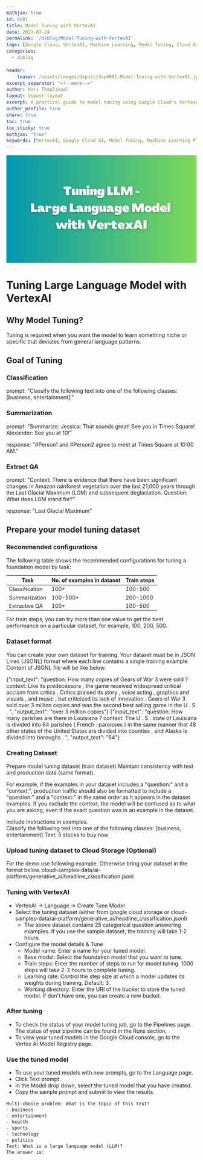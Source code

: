 ```yaml
---
mathjax: true
id: 6081
title: Model Tuning with VertexAI
date: 2023-07-24
permalink: '/dsblog/Model-Tuning-with-VertexAI'
tags: [Google Cloud, VertexAI, Machine Learning, Model Tuning, Cloud AI, MLOps, Model Optimization] 
categories:
  - dsblog

header:
    teaser: /assets/images/dspost/dsp6081-Model-Tuning-with-VertexAI.jpg
excerpt_separator: "<!--more-->"   
author: Hari Thapliyaal   
layout: dspost-layout   
excerpt: A practical guide to model tuning using Google Cloud's VertexAI platform. Learn how to optimize and fine-tune machine learning models, manage training pipelines, and improve model performance using VertexAI's powerful features.   
author_profile: true   
share: true   
toc: true   
toc_sticky: true 
mathjax: "true"
keywords: [VertexAI, Google Cloud AI, Model Tuning, Machine Learning Platform, AI Model Optimization, Cloud ML, Model Training, Google AI]
---
```


![Model Tuning with VertexAI]( /assets/images/dspost/dsp6081-Model-Tuning-with-VertexAI.jpg)
# Tuning Large Language Model with VertexAI

## Why Model Tuning?
Tuning is required when you want the model to learn something niche or specific that deviates from general language patterns.

## Goal of Tuning 

### Classification

prompt: "Classify the following text into one of the following classes: [business, entertainment]."

### Summarization
prompt: "Summarize: Jessica: That sounds great! See you in Times Square! Alexander: See you at 10!" 

response: "#Person1 and #Person2 agree to meet at Times Square at 10:00 AM."

### Extract QA

prompt: "Context: There is evidence that there have been significant changes in Amazon rainforest vegetation over the last 21,000 years through the Last Glacial Maximum (LGM) and subsequent deglaciation. Question: What does LGM stand for?" 

response: "Last Glacial Maximum"

## Prepare your model tuning dataset

### Recommended configurations
The following table shows the recommended configurations for tuning a foundation model by task:

|Task | No. of examples in dataset | Train steps
| --- | --- | ---
|Classification | 100+ | 100-500
|Summarization | 100-500+ | 200-1000
|Extractive QA | 100+ | 100-500

For train steps, you can try more than one value to get the best performance on a particular dataset, for example, 100, 200, 500.

### Dataset format
You can create your own dataset for training. Your dataset must be in JSON Lines (JSONL) format where each line contains a single training example. Content of JSONL file will be like below.

{"input_text": "question: How many copies of Gears of War 3 were sold ? context: Like its predecessors , the game received widespread critical acclaim from critics . Critics praised its story , voice acting , graphics and visuals , and music , but criticized its lack of innovation . Gears of War 3 sold over 3 million copies and was the second best selling game in the U . S . ", "output_text": "over 3 million copies"}
{"input_text": "question: How many parishes are there in Louisiana ? context: The U . S . state of Louisiana is divided into 64 parishes ( French : paroisses ) in the same manner that 48 other states of the United States are divided into counties , and Alaska is divided into boroughs . ", "output_text": "64"}

### Creating Dataset 
Prepare model tuning dataset (train dataset)
Maintain consistency with test and production data (same format).

For example, if the examples in your dataset includes a "question:" and a "context:", production traffic should also be formatted to include a "question:" and a "context:" in the same order as it appears in the dataset examples. If you exclude the context, the model will be confused as to what you are asking, even if the exact question was in an example in the dataset.

Include instructions in examples.   
Classify the following text into one of the following classes: [business, entertainment] Text: 5 stocks to buy now


### Upload tuning dataset to Cloud Storage (Optional)
For the demo use following example. Otherwise bring your dataset in the format below.
cloud-samples-data/ai-platform/generative_ai/headline_classification.jsonl

### Tuning with VertexAI
- VertexAI -> Language -> Create Tune Model 
- Select the tuning dataset (either from google cloud storage or cloud-samples-data/ai-platform/generative_ai/headline_classification.jsonl)
	- The above dataset contains 25 categorical question answering examples. If you use the sample dataset, the training will take 1-2 hours.
- Configure the model details & Tune
	- Model name: Enter a name for your tuned model.
	- Base model: Select the foundation model that you want to tune.
	- Train steps: Enter the number of steps to run for model tuning. 1000 steps will take 2-3 hours to complete tuning.
	- Learning rate: Control the step size at which a model updates its weights during training. Default: 3.
	- Working directory: Enter the URI of the bucket to store the tuned model. If don't have one, you can create a new bucket.

### After tuning
- To check the status of your model tuning job, go to the Pipelines page. The status of your pipeline can be found in the Runs section.
- To view your tuned models in the Google Cloud console, go to the Vertex AI Model Registry page.

### Use the tuned model
- To use your tuned models with new prompts, go to the Language page.
- Click Text prompt.
- In the Model drop down, select the tuned model that you have created.
- Copy the sample prompt and submit to view the results.

```
Multi-choice problem: What is the topic of this text?
- business
- entertainment
- health
- sports
- technology
- politics
Text: What is a large language model (LLM)?
The answer is:
```
	
